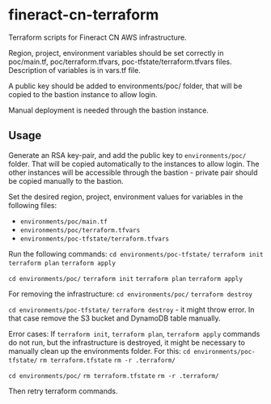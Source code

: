 # fineract-cn-terraform
Terraform scripts for Fineract CN AWS infrastructure.

Region, project, environment variables should be set correctly in poc/main.tf, poc/terraform.tfvars, poc-tfstate/terraform.tfvars files. Description of variables is in vars.tf file.

A public key should be added to environments/poc/ folder, that will be copied to the bastion instance to allow login.

Manual deployment is needed through the bastion instance.

## Usage
Generate an RSA key-pair, and add the public key to `environments/poc/` folder. That will be copied automatically to the instances to allow login. The other instances will be accessible through the bastion - private pair should be copied manually to the bastion.

Set the desired region, project, environment values for variables in the following files:
* `environments/poc/main.tf`
* `environments/poc/terraform.tfvars`
* `environments/poc-tfstate/terraform.tfvars`

Run the following commands:
`cd environments/poc-tfstate/`
`terraform init`
`terraform plan`
`terraform apply`

`cd environments/poc/`
`terraform init`
`terraform plan`
`terraform apply`

For removing the infrastructure:
`cd environments/poc/`
`terraform destroy`

`cd environments/poc-tfstate/`
`terraform destroy` - it might throw error. In that case remove the S3 bucket and DynamoDB table manually.

Error cases:
If `terraform init`, `terraform plan`, `terraform apply` commands do not run, but the infrastructure is destroyed, it might be necessary to manually clean up the environments folder. For this:
`cd environments/poc-tfstate/`
`rm terraform.tfstate`
`rm -r .terraform/`

`cd environments/poc/`
`rm terraform.tfstate`
`rm -r .terraform/`

Then retry terraform commands.
